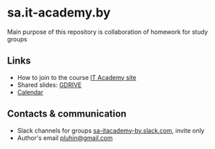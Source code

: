 # sa.it-academy.by
Main purpose of this repository is collaboration of homework  for study groups
## Links
- How to join to the course [IT Academy site](https://www.it-academy.by/)
- Shared slides: [GDRIVE](https://drive.google.com/open?id=0B7-pec-Rldg3fmZyRTdHb1NzUmwzcUxGdVNBNEpndTFVa00wcHFVLUlIbHpiS0FrbEd5QzQ)
- [Calendar](https://calendar.google.com/calendar/embed?src=g0hu9oa3gerlib7gmo74ghbvsk@group.calendar.google.com&ctz=Europe/Minsk&pli=1)


## Contacts & communication 
- Slack channels for groups [sa-itacademy-by.slack.com](https://sa-itacademy-by.slack.com), invite only
- Author's email [pluhin@gmail.com](pluhin@gmail.com)


